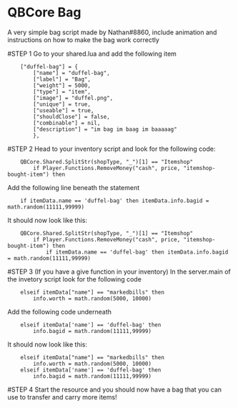 # QBCore Bag
A very simple bag script made by Nathan#8860, include animation and instructions on how to make the bag work correctly

#STEP 1
Go to your shared.lua and add the following item
```
	["duffel-bag"] = {
		["name"] = "duffel-bag",
		["label"] = "Bag",
		["weight"] = 5000,
		["type"] = "item",
		["image"] = "duffel.png",
		["unique"] = true,
		["useable"] = true,
		["shouldClose"] = false,
		["combinable"] = nil,
		["description"] = "im bag im baag im baaaaag"
		},
```

#STEP 2
Head to your inventory script and look for the following code:
```
	QBCore.Shared.SplitStr(shopType, "_")[1] == "Itemshop"
		if Player.Functions.RemoveMoney("cash", price, "itemshop-bought-item") then
```
Add the following line beneath the statement
```
	if itemData.name == 'duffel-bag' then itemData.info.bagid = math.random(11111,99999)
```
It should now look like this:
```
	QBCore.Shared.SplitStr(shopType, "_")[1] == "Itemshop"
		if Player.Functions.RemoveMoney("cash", price, "itemshop-bought-item") then
			if itemData.name == 'duffel-bag' then itemData.info.bagid = math.random(11111,99999)
```

#STEP 3 (If you have a give function in your inventory)
In the server.main of the invetory script look for the following code
```
	elseif itemData["name"] == "markedbills" then
		info.worth = math.random(5000, 10000)
```
Add the following code underneath
```
	elseif itemData['name'] == 'duffel-bag' then
		info.bagid = math.random(11111,99999)
```
It should now look like this:
```
	elseif itemData["name"] == "markedbills" then
		info.worth = math.random(5000, 10000)
	elseif itemData['name'] == 'duffel-bag' then
		info.bagid = math.random(11111,99999)
```

#STEP 4
Start the resource and you should now have a bag that you can use to transfer and carry more items!